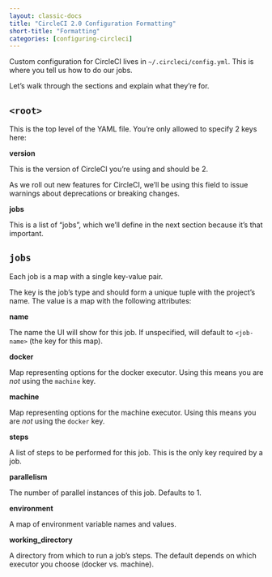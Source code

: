 ```yaml
---
layout: classic-docs
title: "CircleCI 2.0 Configuration Formatting"
short-title: "Formatting"
categories: [configuring-circleci]
---
```


Custom configuration for CircleCI lives in `~/.circleci/config.yml`. This is where you tell us how to do our jobs.

Let’s walk through the sections and explain what they’re for.

## `<root>`

This is the top level of the YAML file. You’re only allowed to specify 2 keys here:

**version**

This is the version of CircleCI you’re using and should be 2.

As we roll out new features for CircleCI, we’ll be using this field to issue warnings about deprecations or breaking changes.

**jobs**

This is a list of “jobs”, which we’ll define in the next section because it’s that important.

## `jobs`

Each job is a map with a single key-value pair.

The key is the job’s type and should form a unique tuple with the project’s name. The value is a map with the following attributes:

**name**

The name the UI will show for this job. If unspecified, will default to `<job-name>` (the key for this map).

**docker**

Map representing options for the docker executor. Using this means you are _not_ using the `machine` key.

**machine**

Map representing options for the machine executor. Using this means you are _not_ using the `docker` key.

**steps**

A list of steps to be performed for this job. This is the only key required by a job.

**parallelism**

The number of parallel instances of this job. Defaults to 1.

**environment**

A map of environment variable names and values.

**working_directory**

A directory from which to run a job’s steps. The default depends on which executor you choose (docker vs. machine).